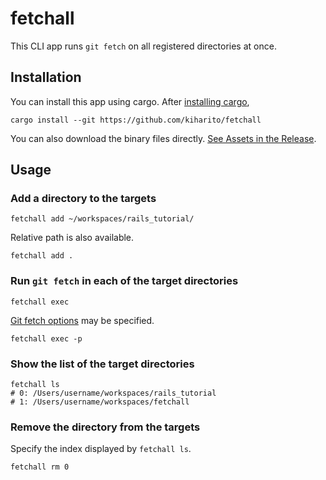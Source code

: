 # fetchall

This CLI app runs `git fetch` on all registered directories at once.

## Installation

You can install this app using cargo.
After [installing cargo](https://doc.rust-lang.org/cargo/getting-started/installation.html),
```shell
cargo install --git https://github.com/kiharito/fetchall
```

You can also download the binary files directly.
[See Assets in the Release](https://github.com/kiharito/fetchall/releases/latest).

## Usage
### Add a directory to the targets
```shell
fetchall add ~/workspaces/rails_tutorial/
```
Relative path is also available.
```shell
fetchall add .
```

### Run `git fetch` in each of the target directories
```shell
fetchall exec
```
[Git fetch options](https://git-scm.com/docs/git-fetch#_options) may be specified.
```shell
fetchall exec -p
```

### Show the list of the target directories
```shell
fetchall ls
# 0: /Users/username/workspaces/rails_tutorial
# 1: /Users/username/workspaces/fetchall
```

### Remove the directory from the targets
Specify the index displayed by `fetchall ls`.
```shell
fetchall rm 0
```
